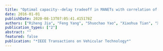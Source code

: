 ```yaml
---
title: "Optimal capacity--delay tradeoff in MANETs with correlation of node mobility"
date: 2016-01-01
publishDate: 2020-08-13T07:05:41.415178Z
authors: ["Riheng Jia", "Feng Yang", "Shuochao Yao", "Xiaohua Tian", "Xinbing Wang", "Wenjun Zhang", "Jun Xu"]
publication_types: ["2"]
abstract: ""
featured: false
publication: "*IEEE Transactions on Vehicular Technology*"
---
```


